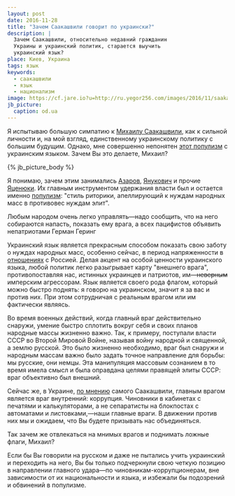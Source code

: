 ```yaml
---
layout: post
date: 2016-11-28
title: "Зачем Саакашвили говорит по украински?"
description: |
  Зачем Саакашвили, относительно недавний гражданин
  Украины и украинский политик, старается выучить
  украинский язык?
place: Киев, Украина
tags: язык
keywords:
  - саакашвили
  - язык
  - национализм
image: https://cf.jare.io?u=http://ru.yegor256.com/images/2016/11/saakashvili.jpg
jb_picture:
  caption: od.ua
---
```


Я испытываю большую симпатию к
[Михаилу Саакашвили](https://ru.wikipedia.org/wiki/%D0%A1%D0%B0%D0%B0%D0%BA%D0%B0%D1%88%D0%B2%D0%B8%D0%BB%D0%B8,_%D0%9C%D0%B8%D1%85%D0%B0%D0%B8%D0%BB_%D0%9D%D0%B8%D0%BA%D0%BE%D0%BB%D0%BE%D0%B7%D0%BE%D0%B2%D0%B8%D1%87),
как к сильной личности и, на мой взгляд, единственному украинскому политику с большим будущим.
Однако, мне совершенно непонятен
[этот популизм](http://www.ntv.ru/novosti/1617794/)
с украинским языком. Зачем Вы это делаете, Михаил?

{% jb_picture_body %}

<!--more-->

Я понимаю, зачем этим занимались
[Азаров](http://lurkmore.to/%D0%90%D0%B7%D0%B0%D1%80%D0%BE%D0%B2),
[Янукович](http://www.segodnya.ua/politics/power/janukovich-ukrainckij-jazyk---eto-dusha-natsii.html)
и прочие
[Яценюки](http://korrespondent.net/ukraine/politics/3508618-yatsenuik-ukraynskyi-yazyk-mozhet-stat-ofytsyalnym-v-es).
Их главным инструментом удержания власти был и остается именно
[популизм](https://ru.wikipedia.org/wiki/%D0%9F%D0%BE%D0%BF%D1%83%D0%BB%D0%B8%D0%B7%D0%BC):
"стиль риторики, апеллирующий к нуждам народных масс в противовес нуждам элит".

<aside class="quote">
Любым народом очень легко управлять&mdash;надо сообщить,
что на него собираются напасть, показать ему врага,
а всех пацифистов объявить непатриотами
<span>Герман Геринг</span>
</aside>

Украинский язык является прекрасным способом показать свою заботу о нуждах
народных масс, особенно сейчас, в период напряженности в
[отношениях](https://ru.wikipedia.org/wiki/%D0%A0%D0%BE%D1%81%D1%81%D0%B8%D1%8F_%D0%B8_%D0%B2%D0%BE%D0%BE%D1%80%D1%83%D0%B6%D1%91%D0%BD%D0%BD%D1%8B%D0%B9_%D0%BA%D0%BE%D0%BD%D1%84%D0%BB%D0%B8%D0%BA%D1%82_%D0%BD%D0%B0_%D0%B2%D0%BE%D1%81%D1%82%D0%BE%D0%BA%D0%B5_%D0%A3%D0%BA%D1%80%D0%B0%D0%B8%D0%BD%D1%8B)
с Россией.
Делая акцент на особой ценности украинского языка, любой политик
легко разыгрывает карту "внешнего врага", противопоставляя нас, истинных украинцев
и патриотов, им&mdash;<del>неверным</del> имперским агрессорам. Язык является
своего рода флагом, который можно быстро поднять: я говорю на украинском,
значит я за вас и против них. При этом сотрудничая с реальным врагом или
им фактически являясь.

Во время военных действий, когда главный враг действительно снаружи, умение
быстро сплотить вокруг себя и своих планов народные массы жизненно важно. Так, к примеру,
поступали власти СССР во Второй Мировой Войне, называя войну народной и священной,
а землю русской. Это было жизненно необходимо, враг был снаружи и народным
массам важно было задать точное направление для борьбы: мы русские, они немцы.
Эта манипуляция массовым сознанием в то время имела смысл и была оправдана
целями правящей элиты СССР: враг объективно был внешний.

Сейчас же, в Украине, [по мнению](http://korrespondent.net/ukraine/3607264-saakashvyly-vs-korruptsyia-pyar-yly-realnye-dela)
самого Саакашвили, главным врагом
является враг внутренний: коррупция. Чиновники в кабинетах с печатями и калькуляторами,
а не сепаратисты на блокпостах с автоматами и листовками,&mdash;наши главные враги. В движении
против них мы и ожидаем, что Вы будете призывать нас объединяться.

Так зачем же отвлекаться на мнимых врагов и поднимать ложные флаги, Михаил?

Если бы Вы говорили на русском и даже не пытались учить украинский и переходить на
него, Вы бы только подчеркнули свою четкую позицию в направлении
главного удара&mdash;по чиновникам-коррупционерам, вне зависимости от
их национальности и языка, и избежали бы подозрений и обвинений в популизме.

